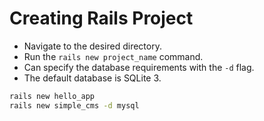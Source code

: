 # Creating Rails Project


- Navigate to the desired directory.
- Run the `rails new project_name` command.
- Can specify the database requirements with the `-d` flag.
- The default database is SQLite 3.

```bash
rails new hello_app
rails new simple_cms -d mysql
```